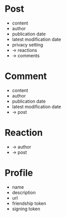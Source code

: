 # Post
* content
* author
* publication date
* latest modification date
* privacy setting
* -> reactions
* -> comments

# Comment
* content
* author
* publication date
* latest modification date
* -> post

# Reaction
* -> author
* -> post

# Profile
* name
* description
* url
* friendship token
* signing token